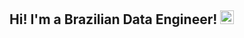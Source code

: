 ## Hi! I'm a Brazilian Data Engineer! <img height="22" src="https://www.countryflags.com/wp-content/uploads/brazil-flag-png-large.png"/>

